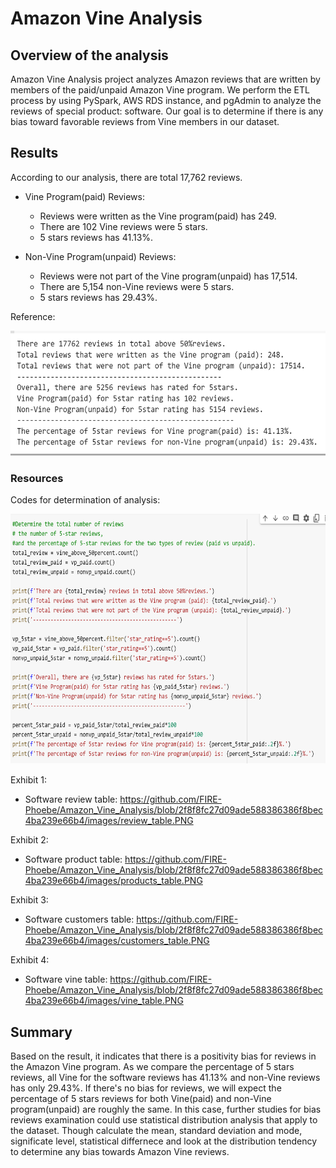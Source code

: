 # Amazon Vine Analysis

## Overview of the analysis
Amazon Vine Analysis project analyzes Amazon reviews that are written by members of the paid/unpaid Amazon Vine program. We perform the ETL process by using PySpark, AWS RDS instance, and pgAdmin to analyze the reviews of special product: software. Our goal is to determine if there is any bias toward favorable reviews from Vine members in our dataset.

## Results
According to our analysis, there are total 17,762 reviews. 
- Vine Program(paid) Reviews:
  - Reviews were written as the Vine program(paid) has 249.
  - There are 102 Vine reviews were 5 stars.
  - 5 stars reviews has 41.13%.

- Non-Vine Program(unpaid) Reviews:
  - Reviews were not part of the Vine program(unpaid) has 17,514.
  - There are 5,154 non-Vine reviews were 5 stars.
  - 5 stars reviews has 29.43%.

Reference:

<img src='images/summary.PNG' width=600 height=200>

### Resources
Codes for determination of analysis:

<img src='images/determination_code.PNG' width=700 height=400>

Exhibit 1: 
- Software review table:
https://github.com/FIRE-Phoebe/Amazon_Vine_Analysis/blob/2f8f8fc27d09ade588386386f8bec4ba239e66b4/images/review_table.PNG

Exhibit 2: 
- Software product table:
https://github.com/FIRE-Phoebe/Amazon_Vine_Analysis/blob/2f8f8fc27d09ade588386386f8bec4ba239e66b4/images/products_table.PNG

Exhibit 3: 
- Software customers table:
https://github.com/FIRE-Phoebe/Amazon_Vine_Analysis/blob/2f8f8fc27d09ade588386386f8bec4ba239e66b4/images/customers_table.PNG

Exhibit 4: 
- Software vine table:
https://github.com/FIRE-Phoebe/Amazon_Vine_Analysis/blob/2f8f8fc27d09ade588386386f8bec4ba239e66b4/images/vine_table.PNG

## Summary
Based on the result, it indicates that there is a positivity bias for reviews in the Amazon Vine program. As we compare the percentage of 5 stars reviews, all Vine for the software reviews has 41.13% and non-Vine reviews has only 29.43%. If there's no bias for reviews, we will expect the percentage of 5 stars reviews for both Vine(paid) and non-Vine program(unpaid) are roughly the same. In this case, further studies for bias reviews examination could use statistical distribution analysis that apply to the dataset. Though calculate the mean, standard deviation and mode, significate level, statistical differnece and look at the distribution tendency to determine any bias towards Amazon Vine reviews.
